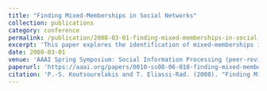 ```yaml
---
title: "Finding Mixed-Memberships in Social Networks"
collection: publications
category: conference
permalink: /publication/2008-03-01-finding-mixed-memberships-in-social-networks
excerpt: 'This paper explores the identification of mixed-memberships in social networks, providing insights into social information processing.'
date: 2008-03-01
venue: 'AAAI Spring Symposium: Social Information Processing (peer-reviewed)'
paperurl: 'https://aaai.org/papers/0010-ss08-06-010-finding-mixed-memberships-in-social-networks/'
citation: 'P.-S. Koutsourelakis and T. Eliassi-Rad. (2008). "Finding Mixed-Memberships in Social Networks." <i>AAAI Spring Symposium: Social Information Processing</i> (peer-reviewed).'
---
```

